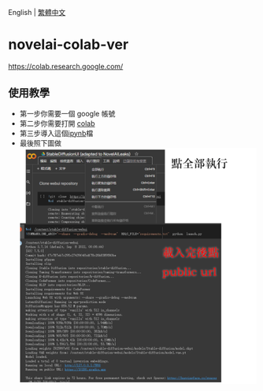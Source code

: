 English | [繁體中文](README_TCH.md)
# novelai-colab-ver
https://colab.research.google.com/
## 使用教學
* 第一步你需要一個 google 帳號
* 第二步你需要打開 [colab](https://colab.research.google.com/)
* 第三步導入這個[ipynb](StableDiffusionUI_(adapted_to_NovelAILeaks).ipynb)檔
* 最後照下圖做
![colab](colab-tutorial.png)
